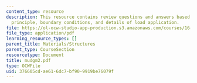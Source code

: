 ```yaml
---
content_type: resource
description: This resource contains review questions and answers based on St. Venant's
  principle, boundary conditions, and details of load application.
file: https://ol-ocw-studio-app-production.s3.amazonaws.com/courses/16-01-unified-engineering-i-ii-iii-iv-fall-2005-spring-2006/376605cdae616dc7bf909919be76079f_mudgm2.pdf
file_type: application/pdf
learning_resource_types: []
parent_title: Materials/Structures
parent_type: CourseSection
resourcetype: Document
title: mudgm2.pdf
type: OCWFile
uid: 376605cd-ae61-6dc7-bf90-9919be76079f
---
```

